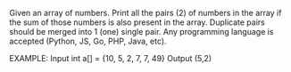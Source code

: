 Given an array of numbers. Print all the pairs (2) of numbers in the array if the sum of those numbers is also present in the array. Duplicate pairs should be merged into 1 (one) single pair. Any programming language is accepted (Python, JS, Go, PHP, Java, etc). 

EXAMPLE: 
	Input
	int a[] = {10, 5, 2, 7, 7, 49}
	Output  (5,2)


